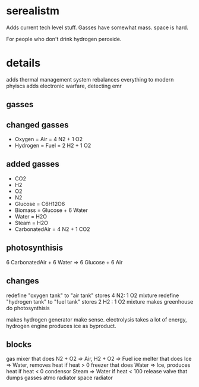 # serealistm

Adds current tech level stuff.
Gasses have somewhat mass.
space is hard.

For people who don't drink hydrogen peroxide.

# details

adds thermal management system
rebalances everything to modern phyiscs
adds electronic warfare, detecting emr

## gasses

## changed gasses
* Oxygen = Air = 4 N2 + 1 O2
* Hydrogen = Fuel = 2 H2 + 1 O2

## added gasses
* CO2
* H2
* O2
* N2
* Glucose = C6H12O6
* Biomass = Glucose + 6 Water
* Water = H2O
* Steam = H2O
* CarbonatedAir = 4 N2 + 1 CO2

## photosynthisis
6 CarbonatedAir + 6 Water => 6 Glucose + 6 Air

## changes
redefine "oxygen tank" to "air tank" stores 4 N2: 1 O2 mixture
redefine "hydrogen tank" to "fuel tank" stores 2 H2 : 1 O2 mixture
makes greenhouse do photosynthisis

makes hydrogen generator make sense. electrolysis takes a lot of energy, hydrogen engine produces ice as byproduct.

## blocks
gas mixer that does N2 + O2 => Air, H2 + O2 => Fuel
ice melter that does Ice => Water, removes heat if heat > 0
freezer that does Water => Ice, produces heat if heat < 0
condensor Steam => Water if heat < 100
release valve that dumps gasses
atmo radiator
space radiator